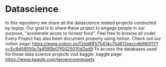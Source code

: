 # Datascience
In this repository we share all the datascience related projects conducted
by logiqs. Our goal is to share these project to engage people in our purpose,
"accelerate acces to honest food". Feel free to browse all code!
Every Project has also been document properly using notion. Check out our
notion page: https://www.notion.so/f2ed8ff575414c75a612eeccdb960f17?v=5c8d08550c7a4590b07f0025010d2ad9
To access the databases used for these data science projects visit kaggle:
kaggle page: https://www.kaggle.com/jeroencrompvoets
